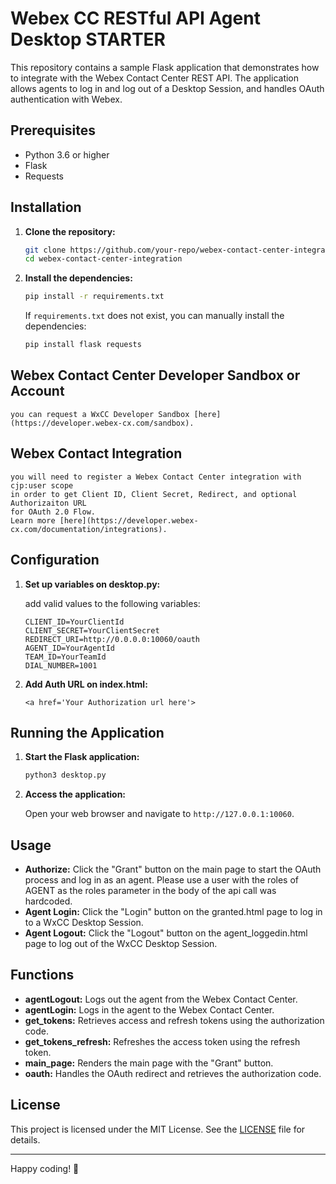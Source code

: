 # Webex CC RESTful API Agent Desktop STARTER

This repository contains a sample Flask application that demonstrates how to integrate with the Webex Contact Center REST API. The application allows agents to log in and log out of a Desktop Session, and handles OAuth authentication with Webex.

## Prerequisites

- Python 3.6 or higher
- Flask
- Requests

## Installation

1. **Clone the repository:**

   ```sh
   git clone https://github.com/your-repo/webex-contact-center-integration.git
   cd webex-contact-center-integration
   ```

2. **Install the dependencies:**

   ```sh
   pip install -r requirements.txt
   ```

   If `requirements.txt` does not exist, you can manually install the dependencies:

   ```sh
   pip install flask requests
   ```

## Webex Contact Center Developer Sandbox or Account

    you can request a WxCC Developer Sandbox [here](https://developer.webex-cx.com/sandbox).

## Webex Contact Integration

    you will need to register a Webex Contact Center integration with cjp:user scope
    in order to get Client ID, Client Secret, Redirect, and optional Authorizaiton URL
    for OAuth 2.0 Flow.
    Learn more [here](https://developer.webex-cx.com/documentation/integrations).

## Configuration

1. **Set up variables on desktop.py:**

   add valid values to the following variables:

   ```
   CLIENT_ID=YourClientId
   CLIENT_SECRET=YourClientSecret
   REDIRECT_URI=http://0.0.0.0:10060/oauth
   AGENT_ID=YourAgentId
   TEAM_ID=YourTeamId
   DIAL_NUMBER=1001
   ```

2. **Add Auth URL on index.html:**
   ```
   <a href='Your Authorization url here'>
   ```

## Running the Application

1. **Start the Flask application:**

   ```sh
   python3 desktop.py
   ```

2. **Access the application:**

   Open your web browser and navigate to `http://127.0.0.1:10060`.

## Usage

- **Authorize:** Click the "Grant" button on the main page to start the OAuth process and log in as an agent. Please use a user with the roles of AGENT as the roles parameter in the body of the
  api call was hardcoded.
- **Agent Login:** Click the "Login" button on the granted.html page to log in to a WxCC Desktop Session.
- **Agent Logout:** Click the "Logout" button on the agent_loggedin.html page to log out of the WxCC Desktop Session.

## Functions

- **agentLogout:** Logs out the agent from the Webex Contact Center.
- **agentLogin:** Logs in the agent to the Webex Contact Center.
- **get_tokens:** Retrieves access and refresh tokens using the authorization code.
- **get_tokens_refresh:** Refreshes the access token using the refresh token.
- **main_page:** Renders the main page with the "Grant" button.
- **oauth:** Handles the OAuth redirect and retrieves the authorization code.

## License

This project is licensed under the MIT License. See the [LICENSE](LICENSE) file for details.

---

Happy coding! 🚀
